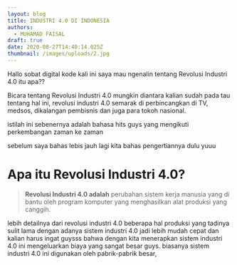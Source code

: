 ```yaml
---
layout: blog
title: INDUSTRI 4.0 DI INDONESIA
authors:
  - MUHAMAD FAISAL
draft: true
date: 2020-08-27T14:40:14.025Z
thumbnail: /images/uploads/2.jpg
---
```

Hallo sobat digital kode kali ini saya mau ngenalin tentang Revolusi Industri 4.0 itu apa??

Bicara tentang Revolusi Industri 4.0 mungkin diantara kalian sudah pada tau tentang hal ini, revolusi industri 4.0 semarak di perbincangkan di TV, medsos, dikalangan pembisnis dan juga para tokoh nasional.

istilah ini sebenernya adalah bahasa hits guys yang mengikuti perkembangan zaman ke zaman 

sebelum saya bahas lebis jauh lagi kita bahas pengertiannya dulu yuuu

# Apa itu Revolusi Industri 4.0?

> **Revolusi Industri 4.0 adalah** perubahan sistem kerja manusia yang di bantu oleh program komputer yang menghasilkan alat produksi yang canggih.

lebih detailnya dari revolusi industri 4.0 beberapa hal produksi yang tadinya sulit lama dengan adanya sistem industri 4.0 jadi lebih mudah cepat dan kalian harus ingat guysss bahwa dengan kita menerapkan sistem industri 4.0 ini mengeluarkan biaya yang sangat besar guys. biasanya sistem industri 4.0 ini digunakan oleh pabrik-pabrik besar,